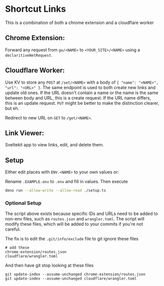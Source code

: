 # Shortcut Links

This is a combination of both a chrome extension and a cloudflare worker

## Chrome Extension:
Forward any request from `go/<NAME>` to `<YOUR_SITE>/<NAME>` using a `declaritiveNetRequest`. 

## Cloudflare Worker:
Use KV to store any `POST` at `/set/<NAME>` with a body of `{ "name": "<NAME>", "url": "<URL>" }`.
The same endpoint is used to both create new links and update old ones. If the URL doesn't contain a name or the name is the same between body and URL, this is a create request. If the URL name differs, this is an update request.
`PUT` might be better to make the distinction clearer, but eh.

Redirect to new URL on `GET` to `/get/<NAME>`.

## Link Viewer:
Sveltekit app to view links, edit, and delete them.

## Setup
Either edit places with `ENV.<NAME>` to your own values or:

Rename `.EXAMPLE.env` to `.env` and fill in values. Then execute
```sh
deno run --allow-write --allow-read ./setup.ts
```

### Optional Setup
The script above exists because specific IDs and URLs need to be added to non-env files, such as `routes.json` and `wrangler.toml`. The script will modify these files, which will be added to your commits if you're not careful. 

The fix is to edit the `.git/info/exclude` file to git ignore these files
```
# add these
chrome-extension/routes.json
cloudflare/wrangler.toml
```
And then have git stop looking at these files
```
git update-index --assume-unchanged chrome-extension/routes.json
git update-index --assume-unchanged cloudflare/wrangler.toml
```